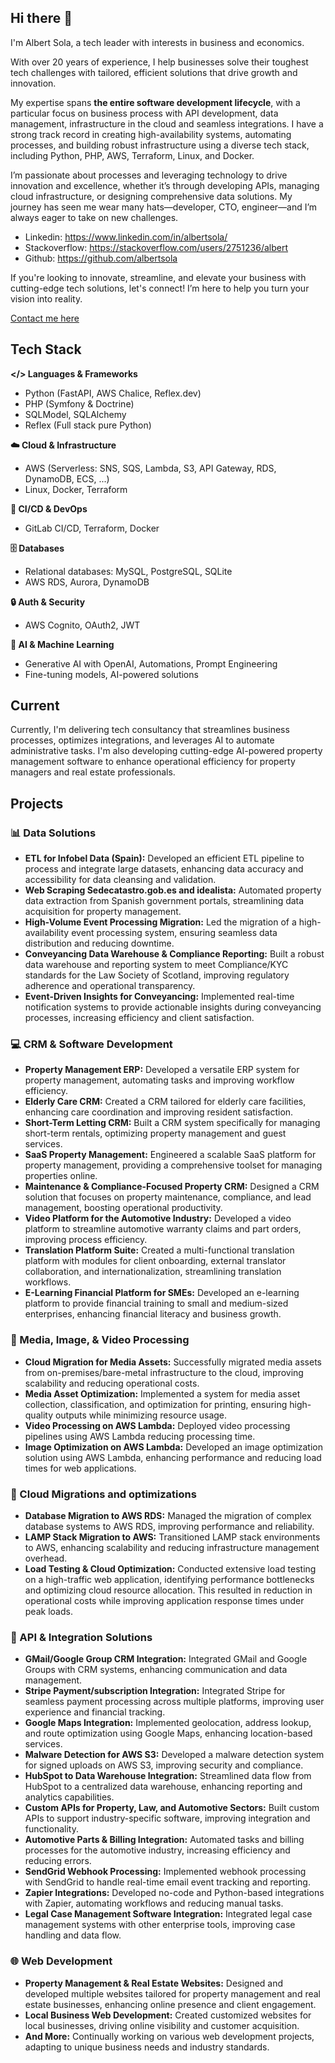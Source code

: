 ## Hi there 👋

I'm Albert Sola, a tech leader with interests in business and economics.

With over 20 years of experience, I help businesses solve their toughest tech challenges with tailored, efficient 
solutions that drive growth and innovation.

My expertise spans **the entire software development lifecycle**, with a particular 
focus on business process with API development, data management, infrastructure in the cloud and seamless integrations. I have a strong track record in creating 
high-availability systems, automating processes, and building robust infrastructure using a diverse tech stack, 
including Python, PHP, AWS, Terraform, Linux, and Docker.

I’m passionate about processes and leveraging technology to drive innovation and excellence, whether it’s through developing APIs, 
managing cloud infrastructure, or designing comprehensive data solutions. My journey has seen me wear many 
hats—developer, CTO, engineer—and I’m always eager to take on new challenges.

- Linkedin: https://www.linkedin.com/in/albertsola/
- Stackoverflow: https://stackoverflow.com/users/2751236/albert
- Github: https://github.com/albertsola

If you're looking to innovate, streamline, and elevate your business with cutting-edge tech solutions, let's connect! I’m here to help you turn your vision into reality.

[Contact me here](https://www.linkedin.com/in/albertsola/)

## Tech Stack

**</> Languages & Frameworks**
- Python (FastAPI, AWS Chalice, Reflex.dev)
- PHP (Symfony & Doctrine)
- SQLModel, SQLAlchemy
- Reflex (Full stack pure Python)

**☁️ Cloud & Infrastructure**
- AWS (Serverless: SNS, SQS, Lambda, S3, API Gateway, RDS, DynamoDB, ECS, ...)
- Linux, Docker, Terraform

**🔄 CI/CD & DevOps**
- GitLab CI/CD, Terraform, Docker

**🗄️ Databases**
- Relational databases: MySQL, PostgreSQL, SQLite
- AWS RDS, Aurora, DynamoDB

**🔒 Auth & Security**
- AWS Cognito, OAuth2, JWT

**🤖 AI & Machine Learning**
- Generative AI with OpenAI, Automations, Prompt Engineering
- Fine-tuning models, AI-powered solutions


## Current

Currently, I'm delivering tech consultancy that streamlines business processes, optimizes integrations, and leverages 
AI to automate administrative tasks. I'm also developing cutting-edge AI-powered property management software to 
enhance operational efficiency for property managers and real estate professionals.

## Projects

### 📊 Data Solutions

- **ETL for Infobel Data (Spain):** Developed an efficient ETL pipeline to process and integrate large datasets, enhancing data accuracy and accessibility for data cleansing and validation.
- **Web Scraping Sedecatastro.gob.es and idealista:** Automated property data extraction from Spanish government portals, streamlining data acquisition for property management.
- **High-Volume Event Processing Migration:** Led the migration of a high-availability event processing system, ensuring seamless data distribution and reducing downtime.
- **Conveyancing Data Warehouse & Compliance Reporting:** Built a robust data warehouse and reporting system to meet Compliance/KYC standards for the Law Society of Scotland, improving regulatory adherence and operational transparency.
- **Event-Driven Insights for Conveyancing:** Implemented real-time notification systems to provide actionable insights during conveyancing processes, increasing efficiency and client satisfaction.

###  💻 CRM & Software Development

- **Property Management ERP:** Developed a versatile ERP system for property management, automating tasks and improving workflow efficiency.
- **Elderly Care CRM:** Created a CRM tailored for elderly care facilities, enhancing care coordination and improving resident satisfaction.
- **Short-Term Letting CRM:** Built a CRM system specifically for managing short-term rentals, optimizing property management and guest services.
- **SaaS Property Management:** Engineered a scalable SaaS platform for property management, providing a comprehensive toolset for managing properties online.
- **Maintenance & Compliance-Focused Property CRM:** Designed a CRM solution that focuses on property maintenance, compliance, and lead management, boosting operational productivity.
- **Video Platform for the Automotive Industry:** Developed a video platform to streamline automotive warranty claims and part orders, improving process efficiency.
- **Translation Platform Suite:** Created a multi-functional translation platform with modules for client onboarding, external translator collaboration, and internationalization, streamlining translation workflows.
- **E-Learning Financial Platform for SMEs:** Developed an e-learning platform to provide financial training to small and medium-sized enterprises, enhancing financial literacy and business growth.

###  🎥 Media, Image, & Video Processing

- **Cloud Migration for Media Assets:** Successfully migrated media assets from on-premises/bare-metal infrastructure to the cloud, improving scalability and reducing operational costs.
- **Media Asset Optimization:** Implemented a system for media asset collection, classification, and optimization for printing, ensuring high-quality outputs while minimizing resource usage.
- **Video Processing on AWS Lambda:** Deployed video processing pipelines using AWS Lambda reducing processing time.
- **Image Optimization on AWS Lambda:** Developed an image optimization solution using AWS Lambda, enhancing performance and reducing load times for web applications.

###  🚀 Cloud Migrations and optimizations

- **Database Migration to AWS RDS:** Managed the migration of complex database systems to AWS RDS, improving performance and reliability.
- **LAMP Stack Migration to AWS:** Transitioned LAMP stack environments to AWS, enhancing scalability and reducing infrastructure management overhead.
- **Load Testing & Cloud Optimization:** Conducted extensive load testing on a high-traffic web application, identifying performance bottlenecks and optimizing cloud resource allocation. This resulted in reduction in operational costs while improving application response times under peak loads.

###  🔗 API & Integration Solutions

- **GMail/Google Group CRM Integration:** Integrated GMail and Google Groups with CRM systems, enhancing communication and data management.
- **Stripe Payment/subscription Integration:** Integrated Stripe for seamless payment processing across multiple platforms, improving user experience and financial tracking.
- **Google Maps Integration:** Implemented geolocation, address lookup, and route optimization using Google Maps, enhancing location-based services.
- **Malware Detection for AWS S3:** Developed a malware detection system for signed uploads on AWS S3, improving security and compliance.
- **HubSpot to Data Warehouse Integration:** Streamlined data flow from HubSpot to a centralized data warehouse, enhancing reporting and analytics capabilities.
- **Custom APIs for Property, Law, and Automotive Sectors:** Built custom APIs to support industry-specific software, improving integration and functionality.
- **Automotive Parts & Billing Integration:** Automated tasks and billing processes for the automotive industry, increasing efficiency and reducing errors.
- **SendGrid Webhook Processing:** Implemented webhook processing with SendGrid to handle real-time email event tracking and reporting.
- **Zapier Integrations:** Developed no-code and Python-based integrations with Zapier, automating workflows and reducing manual tasks.
- **Legal Case Management Software Integration:** Integrated legal case management systems with other enterprise tools, improving case handling and data flow.

###  🌐 Web Development

- **Property Management & Real Estate Websites:** Designed and developed multiple websites tailored for property management and real estate businesses, enhancing online presence and client engagement.
- **Local Business Web Development:** Created customized websites for local businesses, driving online visibility and customer acquisition.
- **And More:** Continually working on various web development projects, adapting to unique business needs and industry standards.
